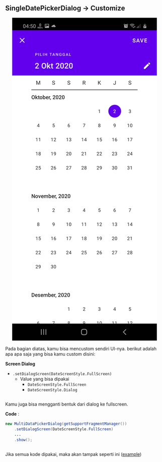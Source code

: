 ## SingleDatePickerDialog -> Customize

<p align="center">
  <img src="https://github.com/gzeinnumer/MyLibDialog/blob/main/preview/MyLibDialog_21.png"/>
</p>

Pada bagian diatas, kamu bisa mencustom sendiri UI-nya. berikut adalah apa apa saja yang bisa kamu custom disini:

**Screen Dialog**
- `.setDialogScreen(DateScreenStyle.FullScreen)`
  - Value yang bisa dipakai
    - `DateScreenStyle.FullScreen`
    - `DateScreenStyle.Dialog`

##

Kamu juga bisa mengganti bentuk dari dialog ke fullscreen.

**Code** :
```java
new MultiDataPickerDialog(getSupportFragmentManager())
    .setDialogScreen(DateScreenStyle.FullScreen)
    ...
    .show();
```

##

Jika semua kode dipakai, maka akan tampak seperti ini ([example](https://github.com/gzeinnumer/MyLibDialog/blob/main/example/MultiDataPickerDialog/MainActivity.java))